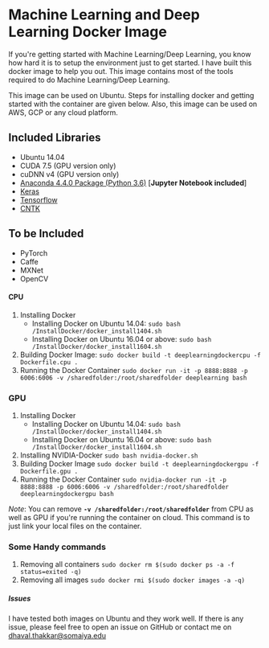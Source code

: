 # Machine Learning and Deep Learning Docker Image

If you're getting started with Machine Learning/Deep Learning, you know how hard it is to setup the environment just to get started. I have built this docker image to help you out. This image contains most of the tools required to do Machine Learning/Deep Learning.

This image can be used on Ubuntu. Steps for installing docker and getting started with the container are given below. Also, this image can be used on AWS, GCP or any cloud platform.

## Included Libraries

* Ubuntu 14.04
* CUDA 7.5 (GPU version only)
* cuDNN v4 (GPU version only)
* [Anaconda 4.4.0 Package (Python 3.6)](https://repo.continuum.io/archive/Anaconda3-4.4.0-Linux-x86_64.sh) [**Jupyter Notebook included**]
* [Keras](https://github.com/fchollet/keras)
* [Tensorflow](https://github.com/tensorflow/tensorflow)
* [CNTK](https://github.com/Microsoft/CNTK)

## To be Included

* PyTorch
* Caffe
* MXNet
* OpenCV


#### CPU
1. Installing Docker
    * Installing Docker on Ubuntu 14.04:
    ```sudo bash /InstallDocker/docker_install1404.sh```
    * Installing Docker on Ubuntu 16.04 or above:
    ```sudo bash /InstallDocker/docker_install1604.sh```
2. Building Docker Image: 
```sudo docker build -t deeplearningdockercpu -f Dockerfile.cpu .```
3. Running the Docker Container 
```sudo docker run -it -p 8888:8888 -p 6006:6006 -v /sharedfolder:/root/sharedfolder deeplearning bash``` 

### GPU
1. Installing Docker
    * Installing Docker on Ubuntu 14.04:
    ```sudo bash /InstallDocker/docker_install1404.sh```
    * Installing Docker on Ubuntu 16.04 or above:
    ```sudo bash /InstallDocker/docker_install1604.sh```
2. Installing NVIDIA-Docker
```sudo bash nvidia-docker.sh```
3. Building Docker Image
```sudo docker build -t deeplearningdockergpu -f Dockerfile.gpu .```
4. Running the Docker Container
```sudo nvidia-docker run -it -p 8888:8888 -p 6006:6006 -v /sharedfolder:/root/sharedfolder deeplearningdockergpu bash```

*Note*: You can remove __```-v /sharedfolder:/root/sharedfolder```__ from CPU as well as GPU if you're running the container on cloud. This command is to just link your local files on the container.

### Some Handy commands
1. Removing all containers
```sudo docker rm $(sudo docker ps -a -f status=exited -q)```
2. Removing all images
```sudo docker rmi $(sudo docker images -a -q)```


##### Issues
I have tested both images on Ubuntu and they work well. If there is any issue, please feel free to open an issue on GitHub or contact me on dhaval.thakkar@somaiya.edu



